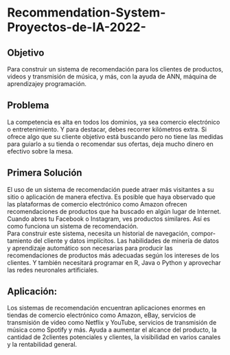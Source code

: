 # Recommendation-System-Proyectos-de-IA-2022-

## Objetivo
Para construir un sistema de recomendación para los clientes de productos,
videos y transmisión de música, y más, con la ayuda de ANN,
máquina de aprendizajey programación.

## Problema
La competencia es alta en todos los dominios, ya sea comercio electrónico o
entretenimiento. Y para destacar, debes recorrer kilómetros extra. Si ofrece
algo que su cliente objetivo está buscando pero no tiene las medidas para
guiarlo a su tienda o recomendar sus ofertas, deja mucho dinero en efectivo
sobre la mesa.

## Primera Solución
El uso de un sistema de recomendación puede atraer más visitantes a su
sitio o aplicación de manera efectiva. Es posible que haya observado que las
plataformas de comercio electrónico como Amazon ofrecen recomendaciones
de productos que ha buscado en algún lugar de Internet. Cuando abres tu
Facebook o Instagram, ves productos similares. Ası́ es como funciona un
sistema de recomendación.  
Para construir este sistema, necesita un historial de navegación, compor-
tamiento del cliente y datos implı́citos. Las habilidades de minerı́a de datos
y aprendizaje automático son necesarias para producir las recomendaciones
de productos más adecuadas según los intereses de los clientes. Y también
necesitará programar en R, Java o Python y aprovechar las redes neuronales
artificiales.

## Aplicación:
Los sistemas de recomendación encuentran aplicaciones enormes en tiendas
de comercio electrónico como Amazon, eBay, servicios de transmisión de
video como Netflix y YouTube, servicios de transmisión de música como
Spotify y más. Ayuda a aumentar el alcance del producto, la cantidad de
2clientes potenciales y clientes, la visibilidad en varios canales y la rentabilidad
general.
